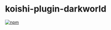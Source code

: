 # koishi-plugin-darkworld

[![npm](https://img.shields.io/npm/v/koishi-plugin-darkworld?style=flat-square)](https://www.npmjs.com/package/koishi-plugin-darkworld)


